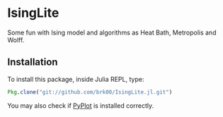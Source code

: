 # IsingLite

Some fun with Ising model and algorithms as Heat Bath, Metropolis and Wolff.

## Installation

To install this package, inside Julia REPL, type:

```julia
Pkg.clone("git://github.com/brk00/IsingLite.jl.git")
```

You may also check if [PyPlot](https://github.com/stevengj/PyPlot.jl) is installed correctly.